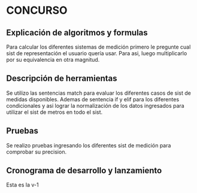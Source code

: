 # CONCURSO

## Explicación de algoritmos y formulas  

Para calcular los diferentes sistemas de medición primero le pregunte cual sist de representación el usuario quería usar. Para asi, luego multiplicarlo por su equivalencia en otra magnitud.

## Descripción de herramientas

Se utilizo las sentencias match para evaluar los diferentes casos de sist de medidas disponibles.
Ademas de sentencia if y elif para los diferentes condicionales y asi lograr la normalización de los datos ingresados para utilizar el sist de metros en todo el sist.

## Pruebas

Se realizo pruebas ingresando los diferentes sist de medición para comprobar su precision.

## Cronograma de desarrollo y lanzamiento

Esta es la v-1
